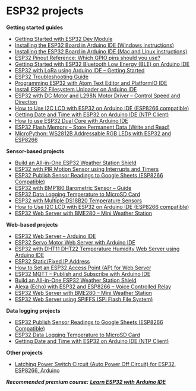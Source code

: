 
# ESP32 projects

**Getting started guides**

*   [Getting Started with ESP32 Dev Module](https://randomnerdtutorials.com/getting-started-with-esp32/)
*   [Installing the ESP32 Board in Arduino IDE (Windows instructions)](https://randomnerdtutorials.com/installing-the-esp32-board-in-arduino-ide-windows-instructions/)
*   [Installing the ESP32 Board in Arduino IDE (Mac and Linux instructions)](https://randomnerdtutorials.com/installing-the-esp32-board-in-arduino-ide-mac-and-linux-instructions/)
*   [ESP32 Pinout Reference: Which GPIO pins should you use?](https://randomnerdtutorials.com/esp32-pinout-reference-gpios/)
*   [Getting Started with ESP32 Bluetooth Low Energy (BLE) on Arduino IDE](https://randomnerdtutorials.com/esp32-bluetooth-low-energy-ble-arduino-ide/)
*   [ESP32 with LoRa using Arduino IDE – Getting Started](https://randomnerdtutorials.com/esp32-lora-rfm95-transceiver-arduino-ide/)
*   [ESP32 Troubleshooting Guide](https://randomnerdtutorials.com/esp32-troubleshooting-guide/)
*   [Programming ESP32 with Atom Text Editor and PlatformIO IDE](https://randomnerdtutorials.com/programming-esp32-with-atom-text-editor-and-platformio-ide/)
*   [Install ESP32 Filesystem Uploader on Arduino IDE](https://randomnerdtutorials.com/install-esp32-filesystem-uploader-arduino-ide/)
*   [ESP32 with DC Motor and L298N Motor Driver – Control Speed and Direction](https://randomnerdtutorials.com/esp32-dc-motor-l298n-motor-driver-control-speed-direction/)
*   [How to Use I2C LCD with ESP32 on Arduino IDE (ESP8266 compatible)](https://randomnerdtutorials.com/esp32-esp8266-i2c-lcd-arduino-ide/)
*   [Getting Date and Time with ESP32 on Arduino IDE (NTP Client)](https://randomnerdtutorials.com/esp32-ntp-client-date-time-arduino-ide/)
*   [How to use ESP32 Dual Core with Arduino IDE](https://randomnerdtutorials.com/esp32-dual-core-arduino-ide/)
*   [ESP32 Flash Memory – Store Permanent Data (Write and Read)](https://randomnerdtutorials.com/esp32-flash-memory/)
*   [MicroPython: WS2812B Addressable RGB LEDs with ESP32 and ESP8266](https://randomnerdtutorials.com/micropython-ws2812b-addressable-rgb-leds-neopixel-esp32-esp8266/)

**Sensor-based projects**

*   [Build an All-in-One ESP32 Weather Station Shield](https://randomnerdtutorials.com/build-an-all-in-one-esp32-weather-station-shield/)
*   [ESP32 with PIR Motion Sensor using Interrupts and Timers](https://randomnerdtutorials.com/esp32-pir-motion-sensor-interrupts-timers/)
*   [ESP32 Publish Sensor Readings to Google Sheets (ESP8266 Compatible)](https://randomnerdtutorials.com/esp32-esp8266-publish-sensor-readings-to-google-sheets/)
*   [ESP32 with BMP180 Barometric Sensor – Guide](https://randomnerdtutorials.com/esp32-with-bmp180-barometric-sensor/)
*   [ESP32 Data Logging Temperature to MicroSD Card](https://randomnerdtutorials.com/esp32-data-logging-temperature-to-microsd-card/)
*   [ESP32 with Multiple DS18B20 Temperature Sensors](https://randomnerdtutorials.com/esp32-with-multiple-ds18b20-temperature-sensors/)
*   [How to Use I2C LCD with ESP32 on Arduino IDE (ESP8266 compatible)](https://randomnerdtutorials.com/esp32-esp8266-i2c-lcd-arduino-ide/)
*   [ESP32 Web Server with BME280 – Mini Weather Station](https://randomnerdtutorials.com/esp32-web-server-with-bme280-mini-weather-station/)

**Web-based projects**

*   [ESP32 Web Server – Arduino IDE](https://randomnerdtutorials.com/esp32-web-server-arduino-ide/)
*   [ESP32 Servo Motor Web Server with Arduino IDE](https://randomnerdtutorials.com/esp32-servo-motor-web-server-arduino-ide/)
*   [ESP32 with DHT11 DHT22 Temperature Humidity Web Server using Arduino IDE](https://randomnerdtutorials.com/esp32-dht11-dht22-temperature-humidity-web-server-arduino-ide/)
*   [ESP32 Static/Fixed IP Address](https://randomnerdtutorials.com/esp32-static-fixed-ip-address-arduino-ide/)
*   [How to Set an ESP32 Access Point (AP) for Web Server](https://randomnerdtutorials.com/esp32-access-point-ap-web-server/)
*   [ESP32 MQTT – Publish and Subscribe with Arduino IDE](https://randomnerdtutorials.com/esp32-mqtt-publish-subscribe-arduino-ide/)
*   [Build an All-in-One ESP32 Weather Station Shield](https://randomnerdtutorials.com/build-an-all-in-one-esp32-weather-station-shield/)
*   [Alexa (Echo) with ESP32 and ESP8266 – Voice Controlled Relay](https://randomnerdtutorials.com/alexa-echo-with-esp32-and-esp8266/)
*   [ESP32 Web Server with BME280 – Mini Weather Station](https://randomnerdtutorials.com/esp32-web-server-with-bme280-mini-weather-station/)
*   [ESP32 Web Server using SPIFFS (SPI Flash File System)](https://randomnerdtutorials.com/esp32-web-server-spiffs-spi-flash-file-system/)

**Data logging projects**

*   [ESP32 Publish Sensor Readings to Google Sheets (ESP8266 Compatible)](https://randomnerdtutorials.com/esp32-esp8266-publish-sensor-readings-to-google-sheets/)
*   [ESP32 Data Logging Temperature to MicroSD Card](https://randomnerdtutorials.com/esp32-data-logging-temperature-to-microsd-card/)
*   [Getting Date and Time with ESP32 on Arduino IDE (NTP Client)](https://randomnerdtutorials.com/esp32-ntp-client-date-time-arduino-ide/)

**Other projects**

*   [Latching Power Switch Circuit (Auto Power Off Circuit) for ESP32, ESP8266, Arduino](https://randomnerdtutorials.com/latching-power-switch-circuit-auto-power-off-circuit-esp32-esp8266-arduino/)

**_Recommended premium course:_** **_[Learn ESP32 with Arduino IDE](https://randomnerdtutorials.com/learn-esp32-with-arduino-ide/)_**